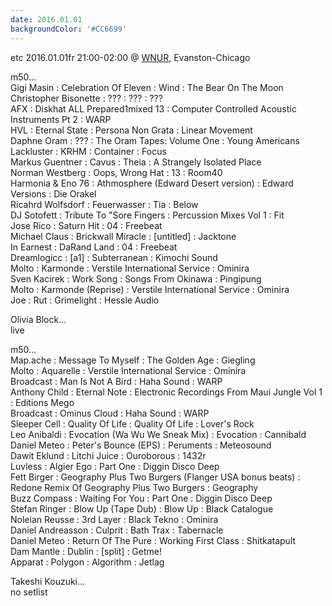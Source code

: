 ```yaml
---
date: 2016.01.01
backgroundColor: '#CC6699'
---
```


etc 2016.01.01fr 21:00-02:00 @ [WNUR](http://www.wnur.org/), Evanston-Chicago  

m50...  
Gigi Masin : Celebration Of Eleven : Wind : The Bear On The Moon  
Christopher Bisonette : ??? : ??? : ???  
AFX : Diskhat ALL Prepared1mixed 13 : Computer Controlled Acoustic Instruments Pt 2 : WARP  
HVL : Eternal State : Persona Non Grata : Linear Movement  
Daphne Oram : ??? : The Oram Tapes: Volume One : Young Americans  
Lackluster : KRHM : Container : Focus  
Markus Guentner : Cavus : Theia : A Strangely Isolated Place  
Norman Westberg : Oops, Wrong Hat : 13 : Room40  
Harmonia & Eno 76 : Athmosphere (Edward Desert version) : Edward Versions : Die Orakel  
Ricahrd Wolfsdorf : Feuerwasser : Tia : Below  
DJ Sotofett : Tribute To "Sore Fingers : Percussion Mixes Vol 1 : Fit  
Jose Rico : Saturn Hit : 04 : Freebeat  
Michael Claus : Brickwall Miracle : \[untitled\] : Jacktone  
In Earnest : DaRand Land : 04 : Freebeat  
Dreamlogicc : \[a1\] : Subterranean : Kimochi Sound  
Molto : Karmonde : Verstile International Service : Ominira  
Sven Kacirek : Work Song : Songs From Okinawa : Pingipung  
Molto : Karmonde (Reprise) : Verstile International Service : Ominira  
Joe : Rut : Grimelight : Hessle Audio  

Olivia Block...  
live  

m50...  
Map.ache : Message To Myself : The Golden Age : Giegling  
Molto : Aquarelle : Verstile International Service : Ominira  
Broadcast : Man Is Not A Bird : Haha Sound : WARP  
Anthony Child : Eternal Note : Electronic Recordings From Maui Jungle Vol 1 : Editions Mego  
Broadcast : Ominus Cloud : Haha Sound : WARP  
Sleeper Cell : Quality Of Life : Quality Of Life : Lover's Rock  
Leo Anibaldi : Evocation (Wa Wu We Sneak Mix) : Evocation : Cannibald  
Daniel Meteo : Peter's Bounce (EPS) : Peruments : Meteosound  
Dawit Eklund : Litchi Juice : Ouroborous : 1432r  
Luvless : Algier Ego : Part One : Diggin Disco Deep  
Fett Birger : Geography Plus Two Burgers (Flanger USA bonus beats) : Redone Remix Of Geography Plus Two Burgers : Geography  
Buzz Compass : Waiting For You : Part One : Diggin Disco Deep  
Stefan Ringer : Blow Up (Tape Dub) : Blow Up : Black Catalogue  
Noleian Reusse : 3rd Layer : Black Tekno : Ominira  
Daniel Andreasson : Culprit : Bath Trax : Tabernacle  
Daniel Meteo : Return Of The Pure : Working First Class : Shitkatapult  
Dam Mantle : Dublin : \[split\] : Getme!  
Apparat : Polygon : Algorithm : Jetlag  

Takeshi Kouzuki...  
no setlist